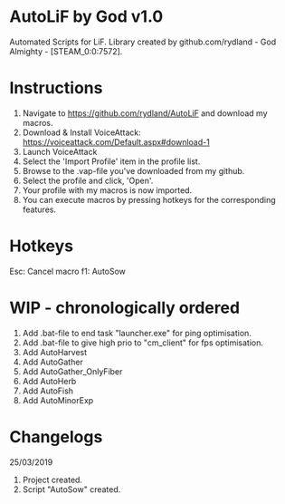 # AutoLiF by God v1.0
Automated Scripts for LiF. Library created by github.com/rydland - God Almighty - [STEAM_0:0:7572].
# Instructions
1. Navigate to https://github.com/rydland/AutoLiF and download my macros.
1. Download & Install VoiceAttack: https://voiceattack.com/Default.aspx#download-1
2. Launch VoiceAttack
3. Select the 'Import Profile' item in the profile list.
4. Browse to the .vap-file you've downloaded from my github.
5. Select the profile and click, 'Open'.
6. Your profile with my macros is now imported.
7. You can execute macros by pressing hotkeys for the corresponding features.
# Hotkeys
Esc: Cancel macro
f1: AutoSow
# WIP - chronologically ordered
1. Add .bat-file to end task "launcher.exe" for ping optimisation.
2. Add .bat-file to give high prio to "cm_client" for fps optimisation.
3. Add AutoHarvest
4. Add AutoGather
5. Add AutoGather_OnlyFiber
6. Add AutoHerb
7. Add AutoFish
8. Add AutoMinorExp
# Changelogs
25/03/2019
1. Project created.
2. Script "AutoSow" created.
